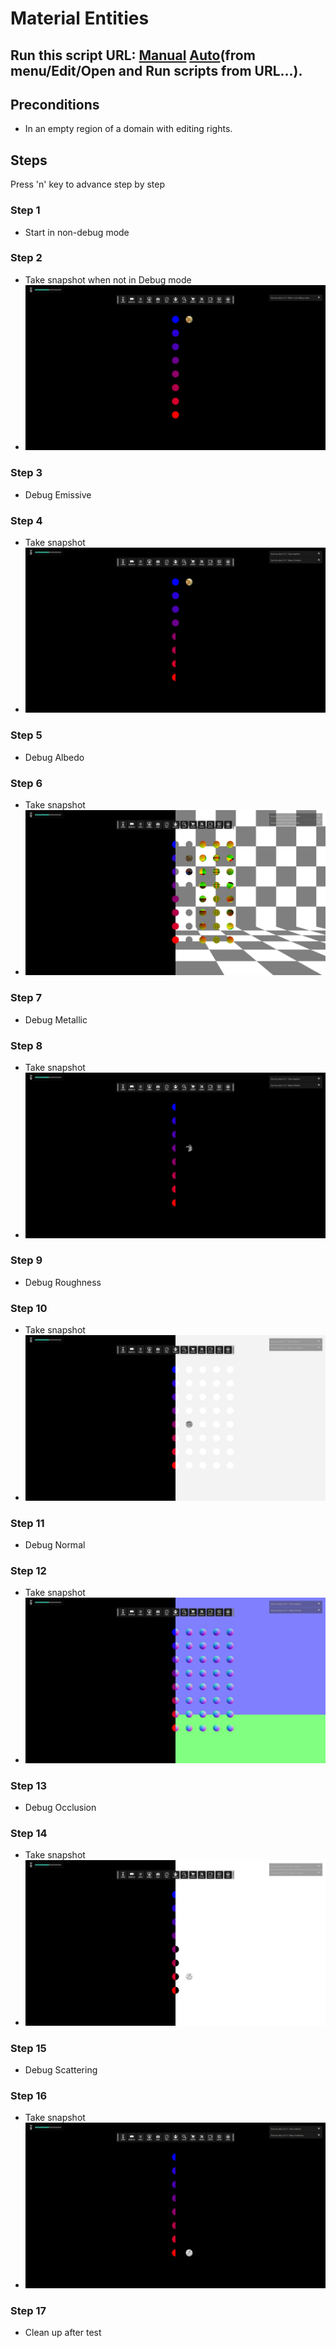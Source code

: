 # Material Entities
## Run this script URL: [Manual](./test.js?raw=true)   [Auto](./testAuto.js?raw=true)(from menu/Edit/Open and Run scripts from URL...).

## Preconditions
- In an empty region of a domain with editing rights.

## Steps
Press 'n' key to advance step by step

### Step 1
- Start in non-debug mode
### Step 2
- Take snapshot when not in Debug mode
- ![](./ExpectedImage_00000.png)
### Step 3
- Debug Emissive
### Step 4
- Take snapshot
- ![](./ExpectedImage_00001.png)
### Step 5
- Debug Albedo
### Step 6
- Take snapshot
- ![](./ExpectedImage_00002.png)
### Step 7
- Debug Metallic
### Step 8
- Take snapshot
- ![](./ExpectedImage_00003.png)
### Step 9
- Debug Roughness
### Step 10
- Take snapshot
- ![](./ExpectedImage_00004.png)
### Step 11
- Debug Normal
### Step 12
- Take snapshot
- ![](./ExpectedImage_00005.png)
### Step 13
- Debug Occlusion
### Step 14
- Take snapshot
- ![](./ExpectedImage_00006.png)
### Step 15
- Debug Scattering
### Step 16
- Take snapshot
- ![](./ExpectedImage_00007.png)
### Step 17
- Clean up after test
